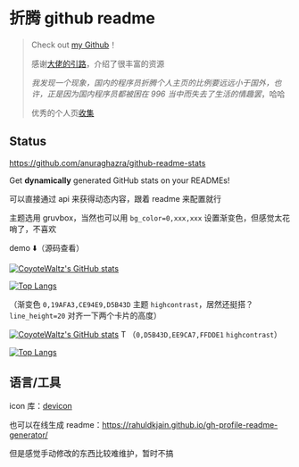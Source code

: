 # 折腾 github readme

> Check out [my Github](https://github.com/CoyoteWaltz)！
>
> 感谢[大佬的引路](https://github.com/eryajf/HowToStartOpenSource/blob/main/docs/views/01-basic-content/05-How-to-configure-a-personal-GitHub-home-page-with-elegance-and-beauty.md)，介绍了很丰富的资源
>
> _我发现一个现象，国内的程序员折腾个人主页的比例要远远小于国外，也许，正是因为国内程序员都被困在 996 当中而失去了生活的情趣罢_，哈哈
>
> 优秀的个人页[收集](https://github.com/eryajf/awesome-github-profile-readme-chinese)

## Status

https://github.com/anuraghazra/github-readme-stats

Get **dynamically** generated GitHub stats on your READMEs!

可以直接通过 api 来获得动态内容，跟着 readme 来配置就行

主题选用 gruvbox，当然也可以用 `bg_color=0,xxx,xxx` 设置渐变色，但感觉太花哨了，不喜欢

demo ⬇️（源码查看）

[![CoyoteWaltz's GitHub stats](https://github-readme-stats.vercel.app/api?username=CoyoteWaltz&show_icons=true&theme=gruvbox)](https://github.com/anuraghazra/github-readme-stats)

[![Top Langs](https://github-readme-stats.vercel.app/api/top-langs/?username=CoyoteWaltz&layout=compact&theme=gruvbox)](https://github.com/anuraghazra/github-readme-stats)

（渐变色 `0,19AFA3,CE94E9,D5B43D` 主题 `highcontrast`，居然还挺搭？`line_height=20` 对齐一下两个卡片的高度）

[![CoyoteWaltz's GitHub stats](https://github-readme-stats.vercel.app/api?username=CoyoteWaltz&show_icons=true&theme=highcontrast&bg_color=0,19AFA3,CE94E9,D5B43D&line_height=20)](https://github.com/anuraghazra/github-readme-stats)
T
（`0,D5B43D,EE9CA7,FFDDE1` `highcontrast`）

[![Top Langs](https://github-readme-stats.vercel.app/api/top-langs/?username=CoyoteWaltz&layout=compact&theme=highcontrast&bg_color=0,D5B43D,EE9CA7,FFDDE1&line_height=20)](https://github.com/anuraghazra/github-readme-stats)

## 语言/工具

icon 库：[devicon](https://github.com/devicons/devicon)

也可以在线生成 readme：https://rahuldkjain.github.io/gh-profile-readme-generator/

但是感觉手动修改的东西比较难维护，暂时不搞
